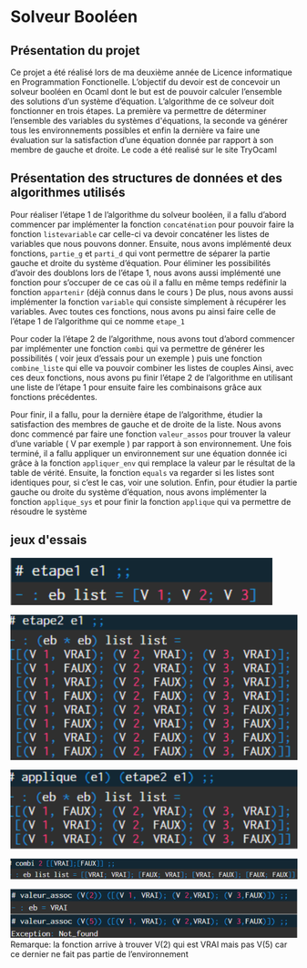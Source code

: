 # Solveur Booléen

## Présentation du projet 

Ce projet a été réalisé lors de ma deuxième année de Licence informatique en Programmation Fonctionelle. 
L’objectif du devoir est de concevoir un solveur booléen en Ocaml dont le but
est de pouvoir calculer l’ensemble des solutions d’un système d’équation. L’algorithme de ce
solveur doit fonctionner en trois étapes. La première va permettre de déterminer l’ensemble
des variables du systèmes d'équations, la seconde va générer tous les environnements
possibles et enfin la dernière va faire une évaluation sur la satisfaction d’une équation
donnée par rapport à son membre de gauche et droite.
Le code a été realisé sur le site TryOcaml


## Présentation des structures de données et des algorithmes utilisés

Pour réaliser l’étape 1 de l’algorithme du solveur booléen, il a fallu d’abord commencer par
implémenter la fonction `concaténation` pour pouvoir faire la fonction `listevariable` car celle-ci va
devoir concaténer les listes de variables que nous pouvons donner.
Ensuite, nous avons implémenté deux fonctions, `partie_g` et `parti_d` qui vont permettre de
séparer la partie gauche et droite du système d’équation. Pour éliminer les possibilités
d’avoir des doublons lors de l’étape 1, nous avons aussi implémenté une fonction pour
s’occuper de ce cas où il a fallu en même temps redéfinir la fonction `appartenir` (déjà connus
dans le cours ) De plus, nous avons aussi implémenter la fonction `variable` qui consiste
simplement à récupérer les variables.
Avec toutes ces fonctions, nous avons pu ainsi faire celle de l’étape 1 de l’algorithme qui ce
nomme `etape_1`

Pour coder la l’étape 2 de l’algorithme, nous avons tout d’abord commencer par implémenter
une fonction `combi` qui va permettre de générer les possibilités ( voir jeux d’essais pour un
exemple ) puis une fonction `combine_liste` qui elle va pouvoir combiner les listes de couples
Ainsi, avec ces deux fonctions, nous avons pu finir l’étape 2 de l’algorithme en utilisant une
liste de l’étape 1 pour ensuite faire les combinaisons grâce aux fonctions précédentes.

Pour finir, il a fallu, pour la dernière étape de l’algorithme, étudier la satisfaction des
membres de gauche et de droite de la liste. Nous avons donc commencé par faire une
fonction `valeur_assos` pour trouver la valeur d’une variable ( V par exemple ) par rapport à son
environnement. Une fois terminé, il a fallu appliquer un environnement sur une équation
donnée ici grâce à la fonction `appliquer_env` qui remplace la valeur par le résultat de la table
de vérité. Ensuite, la fonction `equals` va regarder si les listes sont identiques pour, si c’est le
cas, voir une solution. Enfin, pour étudier la partie gauche ou droite du système d’équation,
nous avons implémenter la fonction `applique_sys` et pour finir la fonction `applique` qui va
permettre de résoudre le système

## jeux d'essais

![alt text](image.png)

![alt text](image-1.png)

![alt text](image-2.png)

![alt text](image-3.png)

![alt text](image-4.png)
Remarque: la fonction arrive à trouver V(2) qui est VRAI mais pas V(5) car ce dernier ne fait pas partie de l’environnement
